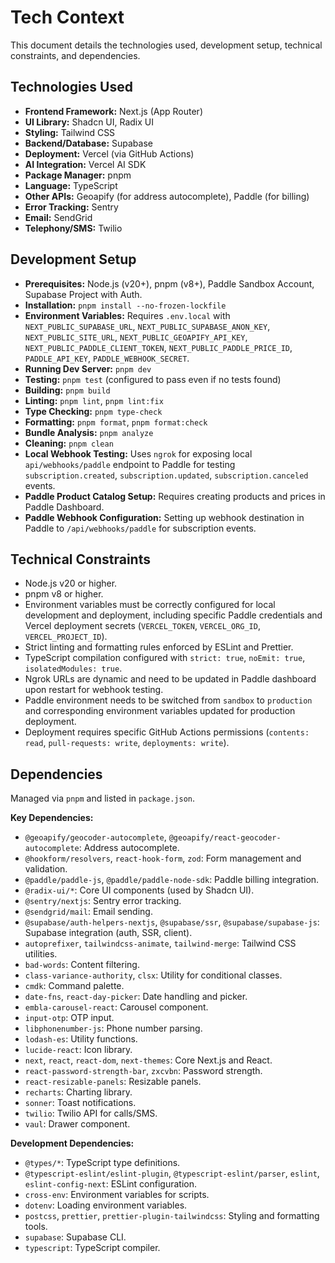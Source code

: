 # Tech Context

This document details the technologies used, development setup, technical constraints, and dependencies.

## Technologies Used

-   **Frontend Framework:** Next.js (App Router)
-   **UI Library:** Shadcn UI, Radix UI
-   **Styling:** Tailwind CSS
-   **Backend/Database:** Supabase
-   **Deployment:** Vercel (via GitHub Actions)
-   **AI Integration:** Vercel AI SDK
-   **Package Manager:** pnpm
-   **Language:** TypeScript
-   **Other APIs:** Geoapify (for address autocomplete), Paddle (for billing)
-   **Error Tracking:** Sentry
-   **Email:** SendGrid
-   **Telephony/SMS:** Twilio

## Development Setup

-   **Prerequisites:** Node.js (v20+), pnpm (v8+), Paddle Sandbox Account, Supabase Project with Auth.
-   **Installation:** `pnpm install --no-frozen-lockfile`
-   **Environment Variables:** Requires `.env.local` with `NEXT_PUBLIC_SUPABASE_URL`, `NEXT_PUBLIC_SUPABASE_ANON_KEY`, `NEXT_PUBLIC_SITE_URL`, `NEXT_PUBLIC_GEOAPIFY_API_KEY`, `NEXT_PUBLIC_PADDLE_CLIENT_TOKEN`, `NEXT_PUBLIC_PADDLE_PRICE_ID`, `PADDLE_API_KEY`, `PADDLE_WEBHOOK_SECRET`.
-   **Running Dev Server:** `pnpm dev`
-   **Testing:** `pnpm test` (configured to pass even if no tests found)
-   **Building:** `pnpm build`
-   **Linting:** `pnpm lint`, `pnpm lint:fix`
-   **Type Checking:** `pnpm type-check`
-   **Formatting:** `pnpm format`, `pnpm format:check`
-   **Bundle Analysis:** `pnpm analyze`
-   **Cleaning:** `pnpm clean`
-   **Local Webhook Testing:** Uses `ngrok` for exposing local `api/webhooks/paddle` endpoint to Paddle for testing `subscription.created`, `subscription.updated`, `subscription.canceled` events.
-   **Paddle Product Catalog Setup:** Requires creating products and prices in Paddle Dashboard.
-   **Paddle Webhook Configuration:** Setting up webhook destination in Paddle to `/api/webhooks/paddle` for subscription events.

## Technical Constraints

-   Node.js v20 or higher.
-   pnpm v8 or higher.
-   Environment variables must be correctly configured for local development and deployment, including specific Paddle credentials and Vercel deployment secrets (`VERCEL_TOKEN`, `VERCEL_ORG_ID`, `VERCEL_PROJECT_ID`).
-   Strict linting and formatting rules enforced by ESLint and Prettier.
-   TypeScript compilation configured with `strict: true`, `noEmit: true`, `isolatedModules: true`.
-   Ngrok URLs are dynamic and need to be updated in Paddle dashboard upon restart for webhook testing.
-   Paddle environment needs to be switched from `sandbox` to `production` and corresponding environment variables updated for production deployment.
-   Deployment requires specific GitHub Actions permissions (`contents: read`, `pull-requests: write`, `deployments: write`).

## Dependencies

Managed via `pnpm` and listed in `package.json`.

**Key Dependencies:**
-   `@geoapify/geocoder-autocomplete`, `@geoapify/react-geocoder-autocomplete`: Address autocomplete.
-   `@hookform/resolvers`, `react-hook-form`, `zod`: Form management and validation.
-   `@paddle/paddle-js`, `@paddle/paddle-node-sdk`: Paddle billing integration.
-   `@radix-ui/*`: Core UI components (used by Shadcn UI).
-   `@sentry/nextjs`: Sentry error tracking.
-   `@sendgrid/mail`: Email sending.
-   `@supabase/auth-helpers-nextjs`, `@supabase/ssr`, `@supabase/supabase-js`: Supabase integration (auth, SSR, client).
-   `autoprefixer`, `tailwindcss-animate`, `tailwind-merge`: Tailwind CSS utilities.
-   `bad-words`: Content filtering.
-   `class-variance-authority`, `clsx`: Utility for conditional classes.
-   `cmdk`: Command palette.
-   `date-fns`, `react-day-picker`: Date handling and picker.
-   `embla-carousel-react`: Carousel component.
-   `input-otp`: OTP input.
-   `libphonenumber-js`: Phone number parsing.
-   `lodash-es`: Utility functions.
-   `lucide-react`: Icon library.
-   `next`, `react`, `react-dom`, `next-themes`: Core Next.js and React.
-   `react-password-strength-bar`, `zxcvbn`: Password strength.
-   `react-resizable-panels`: Resizable panels.
-   `recharts`: Charting library.
-   `sonner`: Toast notifications.
-   `twilio`: Twilio API for calls/SMS.
-   `vaul`: Drawer component.

**Development Dependencies:**
-   `@types/*`: TypeScript type definitions.
-   `@typescript-eslint/eslint-plugin`, `@typescript-eslint/parser`, `eslint`, `eslint-config-next`: ESLint configuration.
-   `cross-env`: Environment variables for scripts.
-   `dotenv`: Loading environment variables.
-   `postcss`, `prettier`, `prettier-plugin-tailwindcss`: Styling and formatting tools.
-   `supabase`: Supabase CLI.
-   `typescript`: TypeScript compiler. 